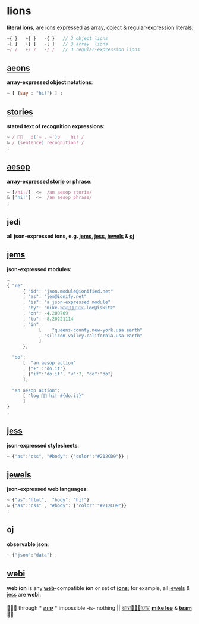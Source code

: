 # lions

**literal ions**, are [ions](ion.md#ion) expressed as
[array](http://www.ecma-international.org/ecma-262/6.0/index.html#sec-array-initializer),
[object](http://www.ecma-international.org/ecma-262/6.0/index.html#sec-object-initializer)
&
[regular-expression](http://www.ecma-international.org/ecma-262/6.0/index.html#sec-literals-regular-expression-literals)
literals:

```javascript
~{ }   +{ }   -{ }   // 3 object lions
~[ ]   +[ ]   -[ ]   // 3 array  lions
~/ /   +/ /   -/ /   // 3 regular-expression lions
```

## [aeons](aeons.md#aeons)

**array-expressed object notations**:

```javascript
~ [ {say : "hi!"} ] ;
```

## [stories](stories.md#stories)

**stated text of recognition expressions**:

```javascript
~ / 👋🏾   d('~ . ~')b    hi! /
& / (sentence) recognition! /
;
```

## [aesop](aesop.md#aesop)

**array-expressed [storie](stories.md#stories) or phrase**:

```javascript
~ [/hi!/]  <=  /an aesop storie/
& ['hi!']  <=  /an aesop phrase/
;
```

## jedi

**all json-expressed ions, e.g. [jems](#jems), [jess](#jess), [jewels](#jewels) & [oj](#oj)**

## [jems](http://jems.ionify.net/)

**json-expressed modules**:

```javascript
~
{ "re":
      { "id": "json.module@ionified.net"
      , "as": "jem@ionify.net"
      , "is": "a json-expressed module"
      , "by": "mike.🇬🇾👨🏾‍💻🇺🇸.lee@iskitz"
      , "on": -4.200709
      , "to": -8.20221114
      , "in":
            [    "queens-county.new-york.usa.earth"
            , "silicon-valley.california.usa.earth"
            ]
      },

  "do":
      [  "an aesop action"
      , {"+" :"do.it"}
      , {"if":"do.it", "<":7, "do":"do"}
      ],

  "an aesop action":
      [ "log 👋🏾 hi! #{do.it}"
      ]
}
;
```

## [jess](jess.md#jess)

**json-expressed stylesheets**:

```javascript
~ {"as":"css", "#body": {"color":"#212CD9"}} ;
```

## [jewels](jewels.md#jewels)

**json-expressed web languages**:

```javascript
~ {"as":"html",  "body": "hi!"}
& {"as":"css" , "#body": {"color":"#212CD9"}}
;
```

## oj

**observable json**:

```javascript
~ {"json":"data"} ;
```

## [webi](webi.md#webi)

**web ion** is any
[**web**](https://en.wikipedia.org/wiki/World_Wide_Web)-compatible
**ion** or set of [**ions**](ion.md#ion); for example, all [jewels](jewels.md#jewels) & [jess](#jess)
are **webi**.

####

🙇🏾‍♂️ through * [**יהוה**](../LICENSE.txt#L1) * impossible -is- nothing ||
[🇬🇾👨🏾‍💻🇺🇸](https://en.wikipedia.org/wiki/Guyana)
[**mike lee**](https://github.com/iskitz) &
[**team**](https://team.ionify.net/)
🤲🏾
